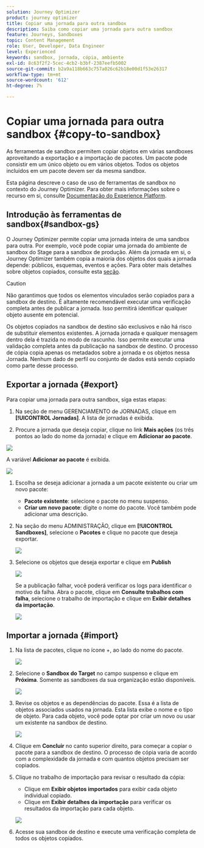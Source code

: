 ```yaml
---
solution: Journey Optimizer
product: journey optimizer
title: Copiar uma jornada para outra sandbox
description: Saiba como copiar uma jornada para outra sandbox
feature: Journeys, Sandboxes
topic: Content Management
role: User, Developer, Data Engineer
level: Experienced
keywords: sandbox, jornada, cópia, ambiente
exl-id: 8c63f2f2-5cec-4cb2-b3bf-2387eefb5002
source-git-commit: b2a9a118b663c757a026c62b18e00d1f53e26317
workflow-type: tm+mt
source-wordcount: '612'
ht-degree: 7%

---
```


# Copiar uma jornada para outra sandbox {#copy-to-sandbox}

<!--
>[!CONTEXTUALHELP]
>id="ajo_journey_copy_main"
>title="Copy a journey to another sandbox"
>abstract="Journey Optimizer allows you to copy an entire journey from one sandbox to another. For example, you can copy a journey from the Stage sandbox environment to your Production sandbox. In addition to the Journey itself, Journey Optimizer also copies most of the objects the journey depends on."

>[!CONTEXTUALHELP]
>id="ajo_journey_copy_sandbox_details"
>title="Sandbox details"
>abstract="Select the destination sandbox you want to copy the journey to. Only sandboxes within your organization are available."

>[!CONTEXTUALHELP]
>id="ajo_journey_copy_object_details"
>title="Object details"
>abstract="This is the journey you are going to copy."

>[!CONTEXTUALHELP]
>id="ajo_journey_copy_dependent_objects"
>title="Dependent objects"
>abstract="This is the list of associated objects used in the journey. This list displays the name, the object type, as well as the internal Journey Optimizer ID."
-->

As ferramentas de sandbox permitem copiar objetos em várias sandboxes aproveitando a exportação e a importação de pacotes. Um pacote pode consistir em um único objeto ou em vários objetos. Todos os objetos incluídos em um pacote devem ser da mesma sandbox.

Esta página descreve o caso de uso de ferramentas de sandbox no contexto do Journey Optimizer. Para obter mais informações sobre o recurso em si, consulte [Documentação do Experience Platform](https://experienceleague.corp.adobe.com/docs/experience-platform/sandbox/ui/sandbox-tooling.html).

## Introdução às ferramentas de sandbox{#sandbox-gs}

O Journey Optimizer permite copiar uma jornada inteira de uma sandbox para outra. Por exemplo, você pode copiar uma jornada do ambiente de sandbox do Stage para a sandbox de produção. Além da jornada em si, o Journey Optimizer também copia a maioria dos objetos dos quais a jornada depende: públicos, esquemas, eventos e ações. Para obter mais detalhes sobre objetos copiados, consulte esta [seção](https://experienceleague.adobe.com/docs/experience-platform/sandbox/ui/sandbox-tooling.html#abobe-journey-optimizer-objects).

>[!CAUTION]
>
>Não garantimos que todos os elementos vinculados serão copiados para a sandbox de destino. É altamente recomendável executar uma verificação completa antes de publicar a jornada. Isso permitirá identificar qualquer objeto ausente em potencial.

Os objetos copiados na sandbox de destino são exclusivos e não há risco de substituir elementos existentes. A jornada jornada e qualquer mensagem dentro dela é trazida no modo de rascunho. Isso permite executar uma validação completa antes da publicação na sandbox de destino. O processo de cópia copia apenas os metadados sobre a jornada e os objetos nessa Jornada. Nenhum dado de perfil ou conjunto de dados está sendo copiado como parte desse processo.

## Exportar a jornada {#export}

Para copiar uma jornada para outra sandbox, siga estas etapas:

1. Na seção de menu GERENCIAMENTO de JORNADAS, clique em **[!UICONTROL Jornadas]**. A lista de jornadas é exibida.

1. Procure a jornada que deseja copiar, clique no link **Mais ações** (os três pontos ao lado do nome da jornada) e clique em **Adicionar ao pacote**.

![](assets/journey-sandbox1.png)

A variável **Adicionar ao pacote** é exibida.

![](assets/journey-sandbox2.png)

1. Escolha se deseja adicionar a jornada a um pacote existente ou criar um novo pacote:

   * **Pacote existente**: selecione o pacote no menu suspenso.
   * **Criar um novo pacote**: digite o nome do pacote. Você também pode adicionar uma descrição.

1. Na seção do menu ADMINISTRAÇÃO, clique em **[!UICONTROL Sandboxes]**, selecione o **Pacotes** e clique no pacote que deseja exportar.

   ![](assets/journey-sandbox3.png)

1. Selecione os objetos que deseja exportar e clique em **Publish**

   ![](assets/journey-sandbox4.png)

   Se a publicação falhar, você poderá verificar os logs para identificar o motivo da falha. Abra o pacote, clique em **Consulte trabalhos com falha**, selecione o trabalho de importação e clique em **Exibir detalhes da importação**.

   ![](assets/journey-sandbox9.png)

## Importar a jornada {#import}

1. Na lista de pacotes, clique no ícone +, ao lado do nome do pacote.

   ![](assets/journey-sandbox5.png)

1. Selecione o **Sandbox do Target** no campo suspenso e clique em **Próxima**. Somente as sandboxes da sua organização estão disponíveis.

   ![](assets/journey-sandbox6.png)

1. Revise os objetos e as dependências do pacote. Essa é a lista de objetos associados usados na jornada. Esta lista exibe o nome e o tipo de objeto. Para cada objeto, você pode optar por criar um novo ou usar um existente na sandbox de destino.

   ![](assets/journey-sandbox7.png)

1. Clique em **Concluir** no canto superior direito, para começar a copiar o pacote para a sandbox de destino. O processo de cópia varia de acordo com a complexidade da jornada e com quantos objetos precisam ser copiados.

1. Clique no trabalho de importação para revisar o resultado da cópia:

   * Clique em **Exibir objetos importados** para exibir cada objeto individual copiado.
   * Clique em **Exibir detalhes da importação** para verificar os resultados da importação para cada objeto.

   ![](assets/journey-sandbox8.png)

1. Acesse sua sandbox de destino e execute uma verificação completa de todos os objetos copiados.
